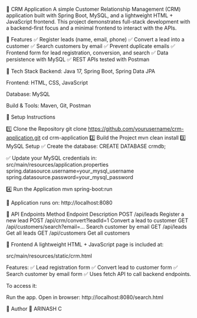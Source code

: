 📄 CRM Application
A simple Customer Relationship Management (CRM) application built with Spring Boot, MySQL, and a lightweight HTML + JavaScript frontend.
This project demonstrates full-stack development with a backend-first focus and a minimal frontend to interact with the APIs.

🔷 Features
✅ Register leads (name, email, phone)
✅ Convert a lead into a customer
✅ Search customers by email
✅ Prevent duplicate emails
✅ Frontend form for lead registration, conversion, and search
✅ Data persistence with MySQL
✅ REST APIs tested with Postman

🔷 Tech Stack
Backend: Java 17, Spring Boot, Spring Data JPA

Frontend: HTML, CSS, JavaScript

Database: MySQL

Build & Tools: Maven, Git, Postman

🔷 Setup Instructions

1️⃣ Clone the Repository
git clone https://github.com/yourusername/crm-application.git
cd crm-application
2️⃣ Build the Project
mvn clean install
3️⃣ MySQL Setup
✅ Create the database:
CREATE DATABASE crmdb;

✅ Update your MySQL credentials in:
src/main/resources/application.properties
spring.datasource.username=your_mysql_username
spring.datasource.password=your_mysql_password

4️⃣ Run the Application
mvn spring-boot:run

📌 Application runs on:
http://localhost:8080

🔷 API Endpoints
Method	Endpoint                        	Description
POST	  /api/leads	                   Register a new lead
POST	  /api/crm/convert?leadId=1 	   Convert a lead to customer
GET	    /api/customers/search?email=...	Search customer by email
GET	    /api/leads	                    Get all leads
GET   	/api/customers	                Get all customers

🔷 Frontend
A lightweight HTML + JavaScript page is included at:

src/main/resources/static/crm.html

Features:
✅ Lead registration form
✅ Convert lead to customer form
✅ Search customer by email form
✅ Uses fetch API to call backend endpoints.

To access it:

Run the app.
Open in browser:
http://localhost:8080/search.html

📄 Author
👤 ARINASH C
